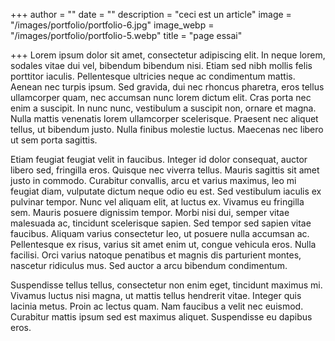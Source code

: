+++
author = ""
date = ""
description = "ceci est un article"
image = "/images/portfolio/portfolio-6.jpg"
image_webp = "/images/portfolio/portfolio-5.webp"
title = "page essai"

+++
Lorem ipsum dolor sit amet, consectetur adipiscing elit. In neque lorem, sodales vitae dui vel, bibendum bibendum nisi. Etiam sed nibh mollis felis porttitor iaculis. Pellentesque ultricies neque ac condimentum mattis. Aenean nec turpis ipsum. Sed gravida, dui nec rhoncus pharetra, eros tellus ullamcorper quam, nec accumsan nunc lorem dictum elit. Cras porta nec enim a suscipit. In nunc nunc, vestibulum a suscipit non, ornare et magna. Nulla mattis venenatis lorem ullamcorper scelerisque. Praesent nec aliquet tellus, ut bibendum justo. Nulla finibus molestie luctus. Maecenas nec libero ut sem porta sagittis.

Etiam feugiat feugiat velit in faucibus. Integer id dolor consequat, auctor libero sed, fringilla eros. Quisque nec viverra tellus. Mauris sagittis sit amet justo in commodo. Curabitur convallis, arcu et varius maximus, leo mi feugiat diam, vulputate dictum neque odio eu est. Sed vestibulum iaculis ex pulvinar tempor. Nunc vel aliquam elit, at luctus ex. Vivamus eu fringilla sem. Mauris posuere dignissim tempor. Morbi nisi dui, semper vitae malesuada ac, tincidunt scelerisque sapien. Sed tempor sed sapien vitae faucibus. Aliquam varius consectetur leo, ut posuere nulla accumsan ac. Pellentesque ex risus, varius sit amet enim ut, congue vehicula eros. Nulla facilisi. Orci varius natoque penatibus et magnis dis parturient montes, nascetur ridiculus mus. Sed auctor a arcu bibendum condimentum.

Suspendisse tellus tellus, consectetur non enim eget, tincidunt maximus mi. Vivamus luctus nisi magna, ut mattis tellus hendrerit vitae. Integer quis lacinia metus. Proin ac lectus quam. Nam faucibus a velit nec euismod. Curabitur mattis ipsum sed est maximus aliquet. Suspendisse eu dapibus eros.